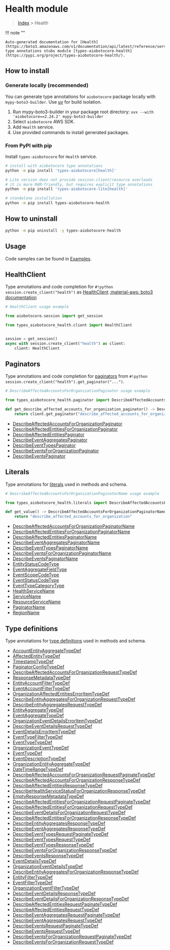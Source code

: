 # Health module

> [Index](../README.md) > Health


!!! note ""

    Auto-generated documentation for [Health](https://boto3.amazonaws.com/v1/documentation/api/latest/reference/services/health.html#health)
    type annotations stubs module [types-aiobotocore-health](https://pypi.org/project/types-aiobotocore-health/).

## How to install

### Generate locally (recommended)

You can generate type annotations for `aiobotocore` package locally with `mypy-boto3-builder`.
Use [uv](https://docs.astral.sh/uv/getting-started/installation/) for build isolation.

1. Run mypy-boto3-builder in your package root directory: `uvx --with 'aiobotocore==2.24.2' mypy-boto3-builder`
1. Select `aiobotocore` AWS SDK.
1. Add `Health` service.
1. Use provided commands to install generated packages.



### From PyPI with pip

Install `types-aiobotocore` for `Health` service.

```bash
# install with aiobotocore type annotations
python -m pip install 'types-aiobotocore[health]'

# Lite version does not provide session.client/resource overloads
# it is more RAM-friendly, but requires explicit type annotations
python -m pip install 'types-aiobotocore-lite[health]'

# standalone installation
python -m pip install types-aiobotocore-health
```



## How to uninstall

```bash
python -m pip uninstall -y types-aiobotocore-health
```

## Usage

Code samples can be found in [Examples](./usage.md).

## HealthClient

Type annotations and code completion for  `#!python session.create_client("health")` as [HealthClient](./client.md)
[:material-aws: boto3 documentation](https://boto3.amazonaws.com/v1/documentation/api/latest/reference/services/health.html#Health.Client)

```python
# HealthClient usage example

from aiobotocore.session import get_session

from types_aiobotocore_health.client import HealthClient


session = get_session()
async with session.create_client("health") as client:
    client: HealthClient
```


## Paginators

Type annotations and code completion for
[paginators](./paginators.md)
from `#!python session.create_client("health").get_paginator("...")`.

```python
# DescribeAffectedAccountsForOrganizationPaginator usage example

from types_aiobotocore_health.paginator import DescribeAffectedAccountsForOrganizationPaginator

def get_describe_affected_accounts_for_organization_paginator() -> DescribeAffectedAccountsForOrganizationPaginator:
    return client.get_paginator("describe_affected_accounts_for_organization"))
```

- [DescribeAffectedAccountsForOrganizationPaginator](./paginators.md#describeaffectedaccountsfororganizationpaginator)
- [DescribeAffectedEntitiesForOrganizationPaginator](./paginators.md#describeaffectedentitiesfororganizationpaginator)
- [DescribeAffectedEntitiesPaginator](./paginators.md#describeaffectedentitiespaginator)
- [DescribeEventAggregatesPaginator](./paginators.md#describeeventaggregatespaginator)
- [DescribeEventTypesPaginator](./paginators.md#describeeventtypespaginator)
- [DescribeEventsForOrganizationPaginator](./paginators.md#describeeventsfororganizationpaginator)
- [DescribeEventsPaginator](./paginators.md#describeeventspaginator)








## Literals

Type annotations for [literals](./literals.md) used in methods and schema.

```python
# DescribeAffectedAccountsForOrganizationPaginatorName usage example

from types_aiobotocore_health.literals import DescribeAffectedAccountsForOrganizationPaginatorName

def get_value() -> DescribeAffectedAccountsForOrganizationPaginatorName:
    return "describe_affected_accounts_for_organization"
```

- [DescribeAffectedAccountsForOrganizationPaginatorName](./literals.md#describeaffectedaccountsfororganizationpaginatorname)
- [DescribeAffectedEntitiesForOrganizationPaginatorName](./literals.md#describeaffectedentitiesfororganizationpaginatorname)
- [DescribeAffectedEntitiesPaginatorName](./literals.md#describeaffectedentitiespaginatorname)
- [DescribeEventAggregatesPaginatorName](./literals.md#describeeventaggregatespaginatorname)
- [DescribeEventTypesPaginatorName](./literals.md#describeeventtypespaginatorname)
- [DescribeEventsForOrganizationPaginatorName](./literals.md#describeeventsfororganizationpaginatorname)
- [DescribeEventsPaginatorName](./literals.md#describeeventspaginatorname)
- [EntityStatusCodeType](./literals.md#entitystatuscodetype)
- [EventAggregateFieldType](./literals.md#eventaggregatefieldtype)
- [EventScopeCodeType](./literals.md#eventscopecodetype)
- [EventStatusCodeType](./literals.md#eventstatuscodetype)
- [EventTypeCategoryType](./literals.md#eventtypecategorytype)
- [HealthServiceName](./literals.md#healthservicename)
- [ServiceName](./literals.md#servicename)
- [ResourceServiceName](./literals.md#resourceservicename)
- [PaginatorName](./literals.md#paginatorname)
- [RegionName](./literals.md#regionname)




## Type definitions

Type annotations for [type definitions](./type_defs.md) used in methods and schema.

- [AccountEntityAggregateTypeDef](./type_defs.md#accountentityaggregatetypedef)
- [AffectedEntityTypeDef](./type_defs.md#affectedentitytypedef)
- [TimestampTypeDef](./type_defs.md#timestamptypedef)
- [PaginatorConfigTypeDef](./type_defs.md#paginatorconfigtypedef)
- [DescribeAffectedAccountsForOrganizationRequestTypeDef](./type_defs.md#describeaffectedaccountsfororganizationrequesttypedef)
- [ResponseMetadataTypeDef](./type_defs.md#responsemetadatatypedef)
- [EntityAccountFilterTypeDef](./type_defs.md#entityaccountfiltertypedef)
- [EventAccountFilterTypeDef](./type_defs.md#eventaccountfiltertypedef)
- [OrganizationAffectedEntitiesErrorItemTypeDef](./type_defs.md#organizationaffectedentitieserroritemtypedef)
- [DescribeEntityAggregatesForOrganizationRequestTypeDef](./type_defs.md#describeentityaggregatesfororganizationrequesttypedef)
- [DescribeEntityAggregatesRequestTypeDef](./type_defs.md#describeentityaggregatesrequesttypedef)
- [EntityAggregateTypeDef](./type_defs.md#entityaggregatetypedef)
- [EventAggregateTypeDef](./type_defs.md#eventaggregatetypedef)
- [OrganizationEventDetailsErrorItemTypeDef](./type_defs.md#organizationeventdetailserroritemtypedef)
- [DescribeEventDetailsRequestTypeDef](./type_defs.md#describeeventdetailsrequesttypedef)
- [EventDetailsErrorItemTypeDef](./type_defs.md#eventdetailserroritemtypedef)
- [EventTypeFilterTypeDef](./type_defs.md#eventtypefiltertypedef)
- [EventTypeTypeDef](./type_defs.md#eventtypetypedef)
- [OrganizationEventTypeDef](./type_defs.md#organizationeventtypedef)
- [EventTypeDef](./type_defs.md#eventtypedef)
- [EventDescriptionTypeDef](./type_defs.md#eventdescriptiontypedef)
- [OrganizationEntityAggregateTypeDef](./type_defs.md#organizationentityaggregatetypedef)
- [DateTimeRangeTypeDef](./type_defs.md#datetimerangetypedef)
- [DescribeAffectedAccountsForOrganizationRequestPaginateTypeDef](./type_defs.md#describeaffectedaccountsfororganizationrequestpaginatetypedef)
- [DescribeAffectedAccountsForOrganizationResponseTypeDef](./type_defs.md#describeaffectedaccountsfororganizationresponsetypedef)
- [DescribeAffectedEntitiesResponseTypeDef](./type_defs.md#describeaffectedentitiesresponsetypedef)
- [DescribeHealthServiceStatusForOrganizationResponseTypeDef](./type_defs.md#describehealthservicestatusfororganizationresponsetypedef)
- [EmptyResponseMetadataTypeDef](./type_defs.md#emptyresponsemetadatatypedef)
- [DescribeAffectedEntitiesForOrganizationRequestPaginateTypeDef](./type_defs.md#describeaffectedentitiesfororganizationrequestpaginatetypedef)
- [DescribeAffectedEntitiesForOrganizationRequestTypeDef](./type_defs.md#describeaffectedentitiesfororganizationrequesttypedef)
- [DescribeEventDetailsForOrganizationRequestTypeDef](./type_defs.md#describeeventdetailsfororganizationrequesttypedef)
- [DescribeAffectedEntitiesForOrganizationResponseTypeDef](./type_defs.md#describeaffectedentitiesfororganizationresponsetypedef)
- [DescribeEntityAggregatesResponseTypeDef](./type_defs.md#describeentityaggregatesresponsetypedef)
- [DescribeEventAggregatesResponseTypeDef](./type_defs.md#describeeventaggregatesresponsetypedef)
- [DescribeEventTypesRequestPaginateTypeDef](./type_defs.md#describeeventtypesrequestpaginatetypedef)
- [DescribeEventTypesRequestTypeDef](./type_defs.md#describeeventtypesrequesttypedef)
- [DescribeEventTypesResponseTypeDef](./type_defs.md#describeeventtypesresponsetypedef)
- [DescribeEventsForOrganizationResponseTypeDef](./type_defs.md#describeeventsfororganizationresponsetypedef)
- [DescribeEventsResponseTypeDef](./type_defs.md#describeeventsresponsetypedef)
- [EventDetailsTypeDef](./type_defs.md#eventdetailstypedef)
- [OrganizationEventDetailsTypeDef](./type_defs.md#organizationeventdetailstypedef)
- [DescribeEntityAggregatesForOrganizationResponseTypeDef](./type_defs.md#describeentityaggregatesfororganizationresponsetypedef)
- [EntityFilterTypeDef](./type_defs.md#entityfiltertypedef)
- [EventFilterTypeDef](./type_defs.md#eventfiltertypedef)
- [OrganizationEventFilterTypeDef](./type_defs.md#organizationeventfiltertypedef)
- [DescribeEventDetailsResponseTypeDef](./type_defs.md#describeeventdetailsresponsetypedef)
- [DescribeEventDetailsForOrganizationResponseTypeDef](./type_defs.md#describeeventdetailsfororganizationresponsetypedef)
- [DescribeAffectedEntitiesRequestPaginateTypeDef](./type_defs.md#describeaffectedentitiesrequestpaginatetypedef)
- [DescribeAffectedEntitiesRequestTypeDef](./type_defs.md#describeaffectedentitiesrequesttypedef)
- [DescribeEventAggregatesRequestPaginateTypeDef](./type_defs.md#describeeventaggregatesrequestpaginatetypedef)
- [DescribeEventAggregatesRequestTypeDef](./type_defs.md#describeeventaggregatesrequesttypedef)
- [DescribeEventsRequestPaginateTypeDef](./type_defs.md#describeeventsrequestpaginatetypedef)
- [DescribeEventsRequestTypeDef](./type_defs.md#describeeventsrequesttypedef)
- [DescribeEventsForOrganizationRequestPaginateTypeDef](./type_defs.md#describeeventsfororganizationrequestpaginatetypedef)
- [DescribeEventsForOrganizationRequestTypeDef](./type_defs.md#describeeventsfororganizationrequesttypedef)

